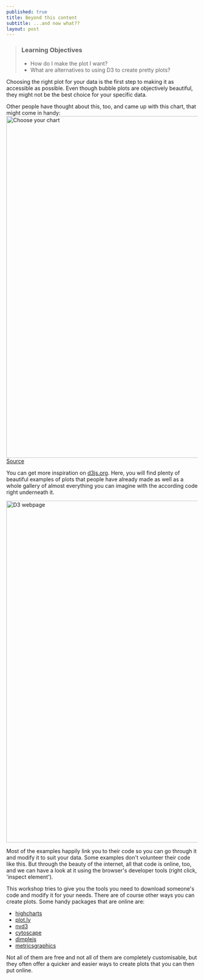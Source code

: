 ```yaml
---
published: true
title: Beyond this content
subtitle: ...and now what??
layout: post
---
```


> ### Learning Objectives
>
> * How do I make the plot I want?
> * What are alternatives to using D3 to create pretty plots?

Choosing the right plot for your data is the first step to making it as accessible as
possible. Even though bubble plots are objectively beautiful, they might not be
the best choice for your specific data.

Other people have thought about this, too, and came up with this chart, that might come in handy:
<img src="img/choose_right_chart.png" alt="Choose your chart" width="900" />
[Source](https://www.flickr.com/photos/amit-agarwal/3196386402/)

You can get more inspiration on [d3js.org](http://d3js.org).
Here, you will find plenty of beautiful examples of plots that people have already made as well as a whole gallery of almost everything you can imagine with the according code right underneath it.

<img src="img/d3-screenshot.png" alt="D3 webpage" width="900" />

Most of the examples happily link you to their code so you can go through it
and modify it to suit your data. Some examples don't volunteer their code like this.
But through the beauty of the internet, all that code is online, too, and we can have a
look at it using the browser's developer tools (right click, 'inspect element').

This workshop tries to give you the tools you need to download someone's code and
modify it for your needs.
There are of course other ways you can create plots. Some handy packages that are online are:

* [highcharts](http://www.highcharts.com/)
* [plot.ly](https://plot.ly/feed/)
* [nvd3](http://nvd3.org/)
* [cytoscape](http://www.cytoscape.org/)
* [dimplejs](http://dimplejs.org/)
* [metricsgraphics](http://metricsgraphicsjs.org/)

Not all of them are free and not all of them are completely customisable, but they often offer a quicker and easier ways to create plots that you can then put online.
